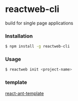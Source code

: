 # reactweb-cli
build for single page applications

### Installation

``` bash
$ npm install -g reactweb-cli
```

### Usage

``` bash
$ reactweb init <project-name>
```

### template

[react-ant-template](https://github.com/luzuoquan/react-redux-react-router-antd-toolkit)

